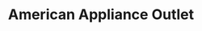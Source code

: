 ---
title: "American Appliance Outlet"
url: /pleasanton/american-appliance-outlet/
shop: Haushaltsartikel
---